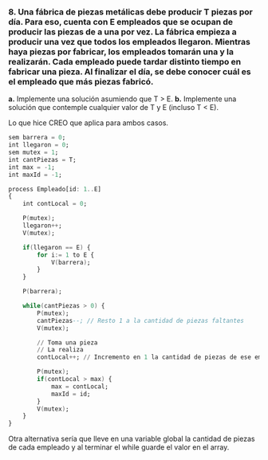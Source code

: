 ### 8. Una fábrica de piezas metálicas debe producir T piezas por día. Para eso, cuenta con E empleados que se ocupan de producir las piezas de a una por vez. La fábrica empieza a producir una vez que todos los empleados llegaron. Mientras haya piezas por fabricar, los empleados tomarán una y la realizarán. Cada empleado puede tardar distinto tiempo en fabricar una pieza. Al finalizar el día, se debe conocer cuál es el empleado que más piezas fabricó.

**a.** Implemente una solución asumiendo que T > E.
**b.** Implemente una solución que contemple cualquier valor de T y E (incluso T < E).

Lo que hice CREO que aplica para ambos casos.

```ada
sem barrera = 0;
int llegaron = 0;
sem mutex = 1;
int cantPiezas = T;
int max = -1;
int maxId = -1;

process Empleado[id: 1..E]
{
    int contLocal = 0;

    P(mutex);
    llegaron++;
    V(mutex);

    if(llegaron == E) {
        for i:= 1 to E {
            V(barrera);
        }
    }

    P(barrera);

    while(cantPiezas > 0) {
        P(mutex);
        cantPiezas--; // Resto 1 a la cantidad de piezas faltantes
        V(mutex);

        // Toma una pieza
        // La realiza
        contLocal++; // Incremento en 1 la cantidad de piezas de ese empleado.

        P(mutex);
        if(contLocal > max) {
            max = contLocal;
            maxId = id;
        }
        V(mutex);
    }
}
```

Otra alternativa sería que lleve en una variable global la cantidad de piezas de cada empleado y al terminar el while guarde el valor en el array.
